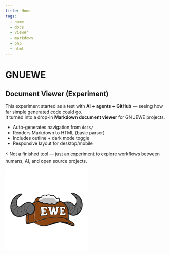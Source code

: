 ```yaml
---
title: Home
tags:
  - home
  - docs
  - viewer
  - markdown
  - php
  - html
---
```


# GNUEWE 
## Document Viewer (Experiment)

This experiment started as a test with **AI + agents + GitHub** — seeing how far simple generated code could go.  
It turned into a drop-in **Markdown document viewer** for GNUEWE projects.

- Auto-generates navigation from `docs/`
- Renders Markdown to HTML (basic parser)
- Includes outline + dark mode toggle
- Responsive layout for desktop/mobile

⚡ Not a finished tool — just an experiment to explore workflows between humans, AI, and open source projects.

<img src="../images/ewe_hat.svg" width="256" height="256" alt="GNU EWE logo" loading="lazy" decoding="async">

